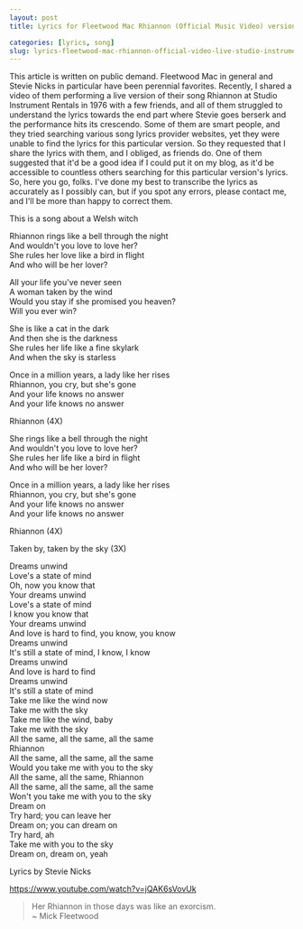 ```yaml
---
layout: post
title: Lyrics for Fleetwood Mac Rhiannon (Official Music Video) version or: Live at Studio Instrument Rentals in 1976 version

categories: [lyrics, song]
slug: lyrics-fleetwood-mac-rhiannon-official-video-live-studio-instrument-rentals-1976.md
---
```


This article is written on public demand. Fleetwood Mac in general and Stevie Nicks in particular have been perennial favorites. Recently, I shared a video of them performing a live version of their song Rhiannon at Studio Instrument Rentals in 1976 with a few friends, and all of them struggled to understand the lyrics towards the end part where Stevie goes berserk and the performance hits its crescendo. Some of them are smart people, and they tried searching various song lyrics provider websites, yet they were unable to find the lyrics for this particular version. So they requested that I share the lyrics with them, and I obliged, as friends do. One of them suggested that it'd be a good idea if I could put it on my blog, as it'd be accessible to countless others searching for this particular version's lyrics. So, here you go, folks. I've done my best to transcribe the lyrics as accurately as I possibly can, but if you spot any errors, please contact me, and I'll be more than happy to correct them.  
<!--more-->


This is a song about a Welsh witch  

Rhiannon rings like a bell through the night  
And wouldn't you love to love her?  
She rules her love like a bird in flight  
And who will be her lover?  

All your life you've never seen  
A woman taken by the wind  
Would you stay if she promised you heaven?  
Will you ever win?  

She is like a cat in the dark  
And then she is the darkness  
She rules her life like a fine skylark  
And when the sky is starless  

Once in a million years, a lady like her rises  
Rhiannon, you cry, but she's gone  
And your life knows no answer  
And your life knows no answer  

Rhiannon (4X)  

She rings like a bell through the night  
And wouldn't you love to love her?  
She rules her life like a bird in flight  
And who will be her lover?  

Once in a million years, a lady like her rises  
Rhiannon, you cry, but she's gone  
And your life knows no answer  
And your life knows no answer  

Rhiannon (4X)  

Taken by, taken by the sky (3X)  

Dreams unwind  
Love's a state of mind  
Oh, now you know that  
Your dreams unwind  
Love's a state of mind  
I know you know that  
Your dreams unwind  
And love is hard to find, you know, you know  
Dreams unwind  
It's still a state of mind, I know, I know  
Dreams unwind  
And love is hard to find  
Dreams unwind  
It's still a state of mind  
Take me like the wind now  
Take me with the sky  
Take me like the wind, baby  
Take me with the sky  
All the same, all the same, all the same  
Rhiannon  
All the same, all the same, all the same  
Would you take me with you to the sky  
All the same, all the same, Rhiannon  
All the same, all the same, all the same  
Won't you take me with you to the sky  
Dream on  
Try hard; you can leave her  
Dream on; you can dream on  
Try hard, ah  
Take me with you to the sky  
Dream on, dream on, yeah  

Lyrics by Stevie Nicks  


https://www.youtube.com/watch?v=jQAK6sVovUk  


> Her Rhiannon in those days was like an exorcism.  
~ Mick Fleetwood  

